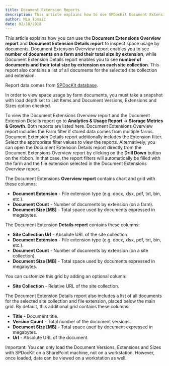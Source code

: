 ```yaml
---
title: Document Extension Reports
description: This article explains how to use SPDocKit Document Extensions Overview report and Document Extension Details report to track the largest documents on a farm.
author: Mia Tomaić
date: 02/10/2018
---
```


This article explains how you can use the __Document Extensions Overview report__  and __Document Extension Details report__ to inspect space usage by documents. Document Extension Overview report enables you to see __number of documents on a farm and their total size by extension__, while Document Extension Details report enables you to see __number of documents and their total size by extension on each site collection__. This report also contains a list of all documents for the selected site collection and extension.

Report data comes from [SPDocKit database](#internal/configuration/configure-spdockit-database).

In order to view space usage by farm documents, you must take a snapshot with load depth set to List Items and Document Versions, Extensions and Sizes option checked.  

To view the Document Extensions Overview report and the Document Extension Details report go to __Analytics & Usage Report -> Storage Metrics & Growth__. Both reports are listed here. Document Extensions Overview report includes the Farm filter if stored data comes from multiple farms. Document Extension Details report additionally includes the Extension filter. Select the appropriate filter values to view the reports. Alternatively, you can open the Document Extension Details report directly from the Document Extensions Overview report by clicking on the __Drill Down__ button on the ribbon. In that case, the report filters will automatically be filled with the farm and the file extension selected in the Document Extensions Overview report.

The Document Extensions __Overview report__ contains chart and grid with these columns:

* __Document Extension__ - File extension type (e.g. docx, xlsx, pdf, txt, bin, etc.).
* __Document Count__ - Number of documents by extension (on a farm).
* __Document Size [MB]__ - Total space used by documents expressed in megabytes.

The Document Extension __Details report__ contains these columns:

* __Site Collection Url__ - Absolute URL of the site collection.
* __Document Extension__ - File extension type (e.g. docx, xlsx, pdf, txt, bin, etc.).
* __Document Count__ - Number of documents by extension (on a site collection).
* __Document Size [MB]__ - Total space used by documents expressed in megabytes.

You can customize this grid by adding an optional column:

* __Site Collection__ - Relative URL of the site collection.

The Document Extension Details report also includes a list of all documents for the selected site collection and file extension, placed below the main grid.
By default, this additional grid contains these columns:

* __Title__ - Document title.
* __Version Count__ - Total number of the document versions.
* __Document Size [MB]__ - Total space used by document expressed in megabytes.
* __Url__ - Absolute URL of the document.

Important: You can only load the Document Versions, Extensions and Sizes with SPDocKit on a SharePoint machine, not on a workstation. However, once loaded, data can be viewed on a workstation as well.